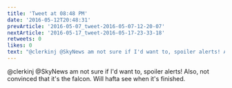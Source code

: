 ```yaml
---
title: 'Tweet at 08:48 PM'
date: '2016-05-12T20:48:31'
prevArticle: '2016-05-07_tweet-2016-05-07-12-20-07'
nextArticle: '2016-05-17_tweet-2016-05-17-23-33-18'
retweets: 0
likes: 0
text: "@clerkinj @SkyNews am not sure if I'd want to, spoiler alerts! Also, not convinced that it's the falcon. Will hafta see when it's finished."
---
```

@clerkinj @SkyNews am not sure if I'd want to, spoiler alerts! Also, not convinced that it's the falcon. Will hafta see when it's finished.